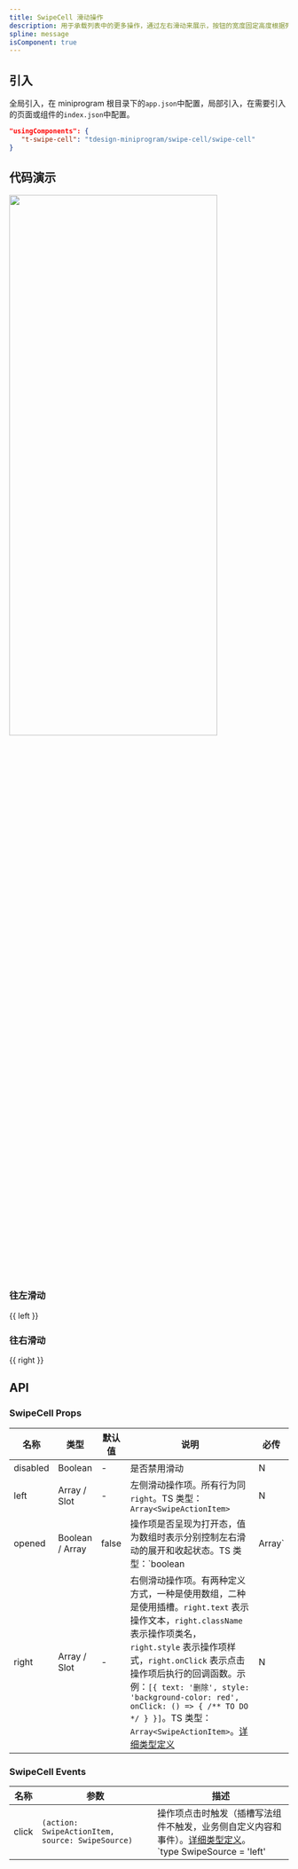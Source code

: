 ```yaml
---
title: SwipeCell 滑动操作
description: 用于承载列表中的更多操作，通过左右滑动来展示，按钮的宽度固定高度根据列表高度而变化。
spline: message
isComponent: true
---
```


## 引入

全局引入，在 miniprogram 根目录下的`app.json`中配置，局部引入，在需要引入的页面或组件的`index.json`中配置。

```json
"usingComponents": {
   "t-swipe-cell": "tdesign-miniprogram/swipe-cell/swipe-cell"
}
```

## 代码演示

<img src="https://tdesign.gtimg.com/miniprogram/readme/swipeout-1.png" width="375px" height="50%">

### 往左滑动

{{ left }}

### 往右滑动

{{ right }}

## API

### SwipeCell Props

| 名称     | 类型            | 默认值 | 说明| 必传            |
| -------- | --------------- | ------ | -- | --------------- |
| disabled | Boolean         | -      | 是否禁用滑动| N |
| left     | Array / Slot    | -      | 左侧滑动操作项。所有行为同 `right`。TS 类型：`Array<SwipeActionItem>`| N               |
| opened   | Boolean / Array | false  | 操作项是否呈现为打开态，值为数组时表示分别控制左右滑动的展开和收起状态。TS 类型：`boolean| Array<boolean>` | N   |
| right    | Array / Slot    | -      | 右侧滑动操作项。有两种定义方式，一种是使用数组，二种是使用插槽。`right.text` 表示操作文本，`right.className` 表示操作项类名，`right.style` 表示操作项样式，`right.onClick` 表示点击操作项后执行的回调函数。示例：`[{ text: '删除', style: 'background-color: red', onClick: () => { /** TO DO */ } }]`。TS 类型：`Array<SwipeActionItem>`。[详细类型定义](https://github.com/Tencent/tdesign-miniprogram/tree/develop/src/swipe-cell/type.ts) | N |

### SwipeCell Events

名称 | 参数 | 描述
-- | -- | --
click | `(action: SwipeActionItem, source: SwipeSource)` | 操作项点击时触发（插槽写法组件不触发，业务侧自定义内容和事件）。[详细类型定义](https://github.com/Tencent/tdesign-miniprogram/tree/develop/src/swipe-cell/type.ts)。<br/>`type SwipeSource = 'left' | 'right'`<br/>
